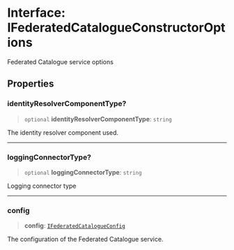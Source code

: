 # Interface: IFederatedCatalogueConstructorOptions

Federated Catalogue service options

## Properties

### identityResolverComponentType?

> `optional` **identityResolverComponentType**: `string`

The identity resolver component used.

***

### loggingConnectorType?

> `optional` **loggingConnectorType**: `string`

Logging connector type

***

### config

> **config**: [`IFederatedCatalogueConfig`](IFederatedCatalogueConfig.md)

The configuration of the Federated Catalogue service.
